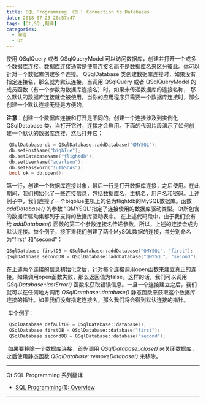 ```yaml
---
title: SQL Programming （2）： Connection to Databases
date: 2018-07-23 20:57:47
tags: [Qt,SQL,翻译]
categories:
  - 编程
  - Qt
---
```


使用 QSqlQuery 或者 QSqlQueryModel 可以访问数据库，创建并打开一个或多个数据库连接。数据库连接通常是使用连接名而不是数据库名来区分彼此。你可以针对一个数据库创建多个连接。 QSqlDatabase 类创建数据库连接时，如果没有指定连接名，那么就为默认连接。当调用 QSqlQuery 或者 QSqlQueryModel 的成员函数（有一个参数为数据库连接名）时，如果未传递数据库的连接名称， 那么默认的数据库连接就会被使用。当你的应用程序只需要一个数据库连接时，那么创建一个默认连接无疑是方便的。

​	 **注意**：创建一个数据库连接和打开是不同的。创建一个连接涉及到实例化 QSqlDatabase 类，当打开它时，连接才会启用。下面的代码片段演示了如何创建一个默认的数据库连接，然后打开它：

```c++
 QSqlDatabase db = QSqlDatabase::addDatabase("QMYSQL");
 db.setHostName("bigblue");
 db.setDatabaseName("flightdb");
 db.setUserName("acarlson");
 db.setPassword("1uTbSbAs");
 bool ok = db.open();
```

​	  第一行，创建一个数据库连接对象，最后一行是打开数据库连接，之后使用。在此期间，我们初始化了一些连接信息，包括数据库名，主机名，用户名和密码。上述例子中，我们连接了一个bigblue主机上的名为flightdb的MySQL数据库。函数 _addDatabase()_ 的参数 "QMYSQL"指定了连接使用的数据库驱动类型。Qt所包含的数据库驱动集都列于支持的数据库驱动表中。 在上述代码段中，由于我们没有给 _addDatabase()_ 函数的第二个参数连接名传递参数，所以，上述的连接会成为默认连接。举个例子，接下来我们创建了两个MySQL数据的连接，并分别命名为"first" 和"second"：

```c++
QSqlDatabase firstDB = QSqlDatabase::addDatabase("QMYSQL", "first");
QSqlDatabase secondDB = QSqlDatabase::addDatabase("QMYSQL", "second");
```

​	 在上述两个连接的信息初始化之后，针对每个连接调用open函数来建立真正的连接。如果调用open函数失败，那么返回值为false。这样的话，我们可以调用 _QSqlDatabase::lastError()_ 函数来获取错误信息。一旦一个连接建立之后，我们就可以在任何地方调用 _QSqlDatabase::database()_ 静态函数来获取这个数据库连接的指针。如果我们没有指定连接名，那么我们将会得到默认连接的指针。

​	举个例子：

```c++
 QSqlDatabase defaultDB = QSqlDatabase::database();
 QSqlDatabase firstDB = QSqlDatabase::database("first");
 QSqlDatabase secondDB = QSqlDatabase::database("second");
```

​	如果要移除一个数据库连接，首先调用 _QSqlDatabase::close()_ 来关闭数据库，之后使用静态函数 _QSqlDatabase::removeDatabase()_ 来移除。



***

Qt SQL Programming  系列翻译

-  [SQL Programming(1): Overview](https://conner.work/2018/07/23/SQL%20Programming%20%EF%BC%882%EF%BC%89%EF%BC%9A%20Connectiong%20to%20Databases/)

***

